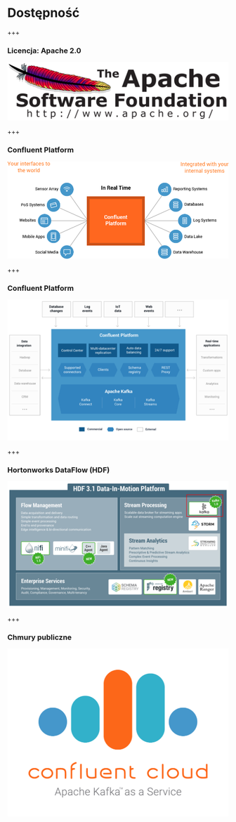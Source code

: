 
# Dostępność


+++
### Licencja: Apache 2.0
![](img/distribution/2000px-Apache_Software_Foundation_Logo.svg.png)



+++
### Confluent Platform
![](img/distribution/confluent-platform-overview.png)



+++
### Confluent Platform
![](img/distribution/confluentPlatform3.1.png)



+++
### Hortonworks DataFlow (HDF)
![](img/distribution/hdf-3-1-platform-kafka.png)



+++
### Chmury publiczne
![](img/distribution/confluent_cloud_apache.png)